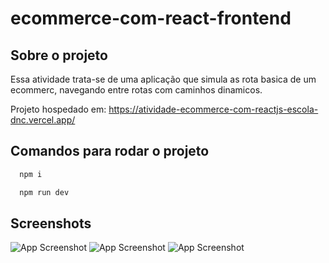 # ecommerce-com-react-frontend

## Sobre o projeto
Essa atividade trata-se de uma aplicação que simula as rota basica de um ecommerc, navegando entre rotas com caminhos dinamicos.

Projeto hospedado em: https://atividade-ecommerce-com-reactjs-escola-dnc.vercel.app/

## Comandos para rodar o projeto

```bash
  npm i
```
```bash
  npm run dev
```

## Screenshots
![App Screenshot](/public/picture_01.png)
![App Screenshot](/public/picture_02.png)
![App Screenshot](/public/picture_03.png)
